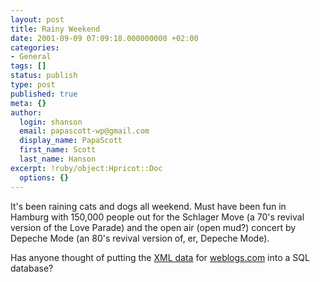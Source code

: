 ```yaml
---
layout: post
title: Rainy Weekend
date: 2001-09-09 07:09:18.000000000 +02:00
categories:
- General
tags: []
status: publish
type: post
published: true
meta: {}
author:
  login: shanson
  email: papascott-wp@gmail.com
  display_name: PapaScott
  first_name: Scott
  last_name: Hanson
excerpt: !ruby/object:Hpricot::Doc
  options: {}
---
```

<p>It's been raining cats and dogs all weekend. Must have been fun in Hamburg with 150,000 people out for the Schlager Move (a 70's revival version of the Love Parade) and the open air (open mud?) concert by Depeche Mode (an 80's revival version of, er, Depeche Mode).</p>
<p>Has anyone thought of putting the <a href="http://static.userland.com/weblogMonitor/">XML data</a> for <a href="http://www.weblogs.com">weblogs.com</a> into a SQL database?</p>
